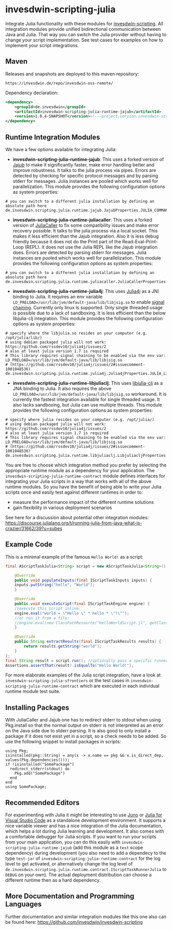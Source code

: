 # invesdwin-scripting-julia
Integrate Julia functionality with these modules for [invesdwin-scripting](https://github.com/invesdwin/invesdwin-scripting). All integration modules provide unified bidirectional communication between Java and Julia. That way you can switch the Julia provider without having to change your script implementation. See test cases for examples on how to implement your script integrations.

## Maven

Releases and snapshots are deployed to this maven repository:
```
https://invesdwin.de/repo/invesdwin-oss-remote/
```

Dependency declaration:
```xml
<dependency>
	<groupId>de.invesdwin</groupId>
	<artifactId>invesdwin-scripting-julia-runtime-jajub</artifactId>
	<version>1.0.4-SNAPSHOT</version><!---project.version.invesdwin-scripting-parent-->
</dependency>
```

## Runtime Integration Modules

We have a few options available for integrating Julia:
- **invesdwin-scripting-julia-runtime-jajub**: This uses a forked version of [Jajub](https://github.com/org-arl/jajub/issues/2) to make it significantly faster, make error handling better and improve robustness. It talks to the julia process via pipes. Errors are detected by checking for specific protocol messages and by parsing stderr for messages. Julia instances are pooled which works well for parallelization. This module provides the following configuration options as system properties:
```properties
# you can switch to a different julia installation by defining an absolute path here
de.invesdwin.scripting.julia.runtime.jajub.JajubProperties.JULIA_COMMAND=julia
```
- **invesdwin-scripting-julia-runtime-juliacaller**: This uses a forked version of [JuliaCaller](https://github.com/jbytecode/juliacaller/issues/1) to fix some compatibility issues and make error recovery possible. It talks to the julia process via a local socket. This makes it less efficient than the Jajub integration. Also it is less debug friendly because it does not do the Print part of the Read-Eval-Print-Loop (REPL). It does not use the Julia REPL like the Jajub integration does. Errors are detected by parsing stderr for messages. Julia instances are pooled which works well for parallelization. This module provides the following configuration options as system properties:
```properties
# you can switch to a different julia installation by defining an absolute path here
de.invesdwin.scripting.julia.runtime.juliacaller.JuliaCallerProperties.JULIA_COMMAND=julia
```
- **invesdwin-scripting-julia-runtime-julia4j**: This uses [Julia4j](https://github.com/rssdev10/julia4j/issues/2) as a JNI binding to Julia. It requires an env variable `LD_PRELOAD=/usr/lib/jvm/default-java/lib/libjsig.so` to enable [signal chaining](https://cnuernber.github.io/libjulia-clj/signals.html). Currently only linux is supported. Only single threaded usage is possible due to a lack of sandboxing. It is less efficient than the below libjulia-clj integration. This module provides the following configuration options as system properties:
```properties
# specify where the libjulia.so resides on your computer (e.g. /opt/julia/lib/)
# using debian packaged julia will not work: https://github.com/rssdev10/julia4j/issues/2
# also at least julia version 1.7 is required
# This library requires signal chaining to be enabled via the env var: LD_PRELOAD=/usr/lib/jvm/default-java/lib/libjsig.so
# (https://github.com/rssdev10/julia4j/issues/2#issuecomment-1001048536)
de.invesdwin.scripting.julia.runtime.julia4j.Julia4jProperties.JULIA_LIBRARY_PATH=/opt/julia/lib/
```
- **invesdwin-scripting-julia-runtime-libjuliaclj**: This uses [libjulia-clj](https://github.com/cnuernber/libjulia-clj/issues/3) as a JNA binding to Julia. It also requires the above `LD_PRELOAD=/usr/lib/jvm/default-java/lib/libjsig.so` workaround. It is currently the fastest integration available for single threaded usage. It also lacks sandboxing, but Julia can use multiple threads. This module provides the following configuration options as system properties:
```properties
# specify where julia resides on your computer (e.g. /opt/julia/)
# using debian packaged julia will not work: https://github.com/rssdev10/julia4j/issues/2
# also at least julia version 1.7 is required
# This library requires signal chaining to be enabled via the env var: LD_PRELOAD=/usr/lib/jvm/default-java/lib/libjsig.so
# (https://github.com/rssdev10/julia4j/issues/2#issuecomment-1001048536)
de.invesdwin.scripting.julia.runtime.libjuliaclj.LibjuliacljProperties.JULIA_HOME=/opt/julia/
```

You are free to choose which integration method you prefer by selecting the appropriate runtime module as a dependency for your application. The `invesdwin-scripting-julia-runtime-contract` module defines interfaces for integrating your Julia scripts in a way that works with all of the above runtime modules. So you have the benefit of being able to write your Julia scripts once and easily test against different runtimes in order to: 
- measure the performance impact of the different runtime solutions
- gain flexibility in various deployment scenarios

See here for a discussion about potential other integration modules: https://discourse.julialang.org/t/running-julia-from-java-what-is-crazier/31662/39?u=subes

## Example Code

This is a minimal example of the famous `Hello World!` as a script:

```java
final AScriptTaskJulia<String> script = new AScriptTaskJulia<String>() {

    @Override
    public void populateInputs(final IScriptTaskInputs inputs) {
	inputs.putString("hello", "World");
    }

    @Override
    public void executeScript(final IScriptTaskEngine engine) {
	//execute this script inline:
	engine.eval("world = \"Hello \" * hello * \"!\"");
	//or run it from a file:
	//engine.eval(new ClassPathResource("HelloWorldScript.jl", getClass()));
    }

    @Override
    public String extractResults(final IScriptTaskResults results) {
        return results.getString("world");
    }
};
final String result = script.run(); //optionally pass a specific runner as an argument here
Assertions.assertThat(result).isEqualTo("Hello World!");
```

For more elaborate examples of the Julia script integration, have a look at `invesdwin-scripting-julia-sfrontiers` or the test cases in `invesdwin-scripting-julia-runtime-contract` which are executed in each individual runtime module test suite.

## Installing Packages

With JuliaCaller and Jajub one has to redirect stderr to stdout when using Pkg.install so that the normal output on stderr is not interpreted as an error on the Java side due to stderr parsing. It is also good to only install a package if it does not exist yet in a script, so a check needs to be added. So use the following snippet to install packages in scripts:

```
using Pkg;
isinstalled(pkg::String) = any(x -> x.name == pkg && x.is_direct_dep, values(Pkg.dependencies()));
if !isinstalled("SomePackage")
  redirect_stderr(stdout) do
  	Pkg.add("SomePackage")
  end
end
using SomePackage;
```

## Recommended Editors

For experimenting with Julia it might be interesting to use [Juno](https://junolab.org/) or [Julia for Visual Studio Code](https://www.julia-vscode.org/) as a standalone development environment. It supports a nice variable viewer and has a nice integration of the Julia documentation, which helps a lot during Julia learning and development. It also comes with a comfortable debugger for Julia scripts.
If you want to run your scripts from your main application, you can do this easily with `invesdwin-scripting-julia-runtime-jajub` (add this module as a `test` scope dependency) during development (you also need to add a dependecy to the type `test-jar` of `invesdwin-scripting-julia-runtime-contract` for the log level to get activated, or alternatively change the log level of `de.invesdwin.scripting.julia.runtime.contract.IScriptTaskRunnerJulia` to `DEBUG` on your own). The actual deployment distribution can choose a different runtime then as a hard dependency.

## More Documentation and Programming Languages

Further documentation and similar integration modules like this one also can be found here: https://github.com/invesdwin/invesdwin-scripting

